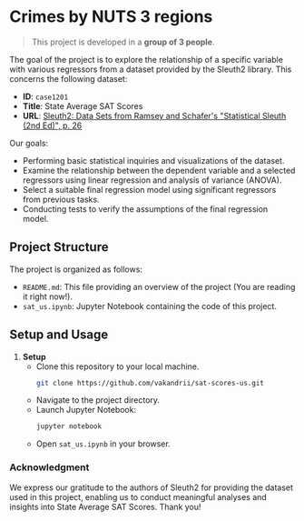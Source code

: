 # Crimes by NUTS 3 regions

> This project is developed in a **group of 3 people**.

The goal of the project is to explore the relationship of a specific variable with various regressors from a dataset provided by the Sleuth2 library. This concerns the following dataset:

- **ID**: `case1201`
- **Title**: State Average SAT Scores
- **URL**: [Sleuth2: Data Sets from Ramsey and Schafer's "Statistical Sleuth (2nd Ed)", p. 26](https://cran.r-project.org/web/packages/Sleuth2/Sleuth2.pdf)

Our goals:
- Performing basic statistical inquiries and visualizations of the dataset.
- Examine the relationship between the dependent variable and a selected regressors using linear regression and analysis of variance (ANOVA).
- Select a suitable final regression model using significant regressors from previous tasks.
- Conducting tests to verify the assumptions of the final regression model.

## Project Structure
The project is organized as follows:
- `README.md`: This file providing an overview of the project (You are reading it right now!).
- `sat_us.ipynb`: Jupyter Notebook containing the code of this project.

## Setup and Usage
1. **Setup**
   - Clone this repository to your local machine.
      ```bash
      git clone https://github.com/vakandrii/sat-scores-us.git
      ```
   - Navigate to the project directory.
   - Launch Jupyter Notebook:
     ```bash
     jupyter notebook
     ```
   - Open `sat_us.ipynb` in your browser.

### Acknowledgment

We express our gratitude to the authors of Sleuth2 for providing the dataset used in this project, enabling us to conduct 
meaningful analyses and insights into State Average SAT Scores. Thank you!